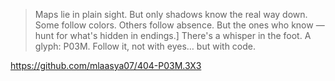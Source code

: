> Maps lie in plain sight.
> But only shadows know the real way down.
> Some follow colors.
> Others follow absence.
> But the ones who know —
> hunt for what's hidden in endings.]
> There's a whisper in the foot.
> A glyph: P03M.
> Follow it, not with eyes… but with code.

https://github.com/mlaasya07/404-P03M.3X3
